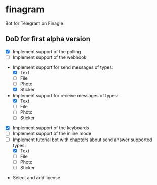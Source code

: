 # finagram
Bot for Telegram on Finagle

## DoD for first alpha version
* [x] Implement support of the polling
* [ ] Implement support of the webhook
* Implement support for send messages of types:
  * [x] Text
  * [ ] File
  * [ ] Photo
  * [x] Sticker
* Implement support for receive messages of types:  
  * [x] Text
  * [ ] File
  * [ ] Photo
  * [ ] Sticker
* [x] Implement support of the keyboards  
* [ ] Implement support of the inline mode
* [ ] Implement tutorial bot with chapters about send answer supported types:
  * [x] Text
  * [ ] File
  * [ ] Photo
  * [ ] Sticker
* Select and add license  